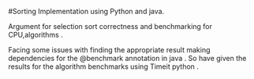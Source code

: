 #Sorting Implementation using Python and java. 

Argument for selection sort correctness and benchmarking for CPU,algorithms . 

Facing some issues with finding the appropriate result making dependencies for the @benchmark annotation in java . So have given the results for the algorithm benchmarks using Timeit python . 

